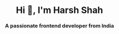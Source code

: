 <h1 align="center">Hi 👋, I'm Harsh Shah</h1>
<h3 align="center">A passionate frontend developer from India</h3>
